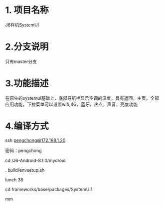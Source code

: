 # 1. 项目名称

J6样机SystemUI

# 2.分支说明

只有master分支

# 3.功能描述

在原生的systemui基础上，底部导航栏显示空调的温度，具有返回，主页，全部应用功能，下拉菜单可以设置wifi,4G，蓝牙，热点，声音，亮度功能

# 4.编译方式

ssh pengchong@172.168.1.20

密码：pengchong

cd  /J6-Android-8.1.0/mydroid

. build/envsetup.sh

lunch 38

cd frameworks/base/packages/SystemUI1

mm
